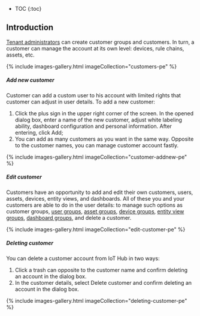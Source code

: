 * TOC
{:toc}

## Introduction

[Tenant administrators](/docs/{{docsPrefix}}user-guide/ui/tenants/) can create customer groups and customers. In turn, a customer can manage the account at its own level: devices, rule chains, assets, etc.

{% include images-gallery.html imageCollection="customers-pe" %}

##### Add new customer

Customer can add a custom user to his account with limited rights that customer can adjust in user details.
To add a new customer:
1. Click the plus sign in the upper right corner of the screen. In the opened dialog box, enter a name of the new customer, adjust white labeling ability,
   dashboard configuration and personal information. After entering, click Add;
2. You can add as many customers as you want in the same way. Opposite to the customer names, you can manage customer account fastly.

{% include images-gallery.html imageCollection="customer-addnew-pe" %}

##### Edit customer

Customers have an opportunity to add and edit their own customers, users, assets, devices, entity views, and dashboards.
All of these you and your customers are able to do in the user details:
to manage such options as customer groups, [user groups](/docs/{{docsPrefix}}user-guide/ui/users/), [asset groups](/docs/{{docsPrefix}}user-guide/ui/assets/),
[device groups](/docs/{{docsPrefix}}user-guide/ui/devices/), [entity view groups](/docs/{{docsPrefix}}user-guide/entity-views/),
[dashboard groups](/docs/user-guide/dashboards/), and delete a customer.

{% include images-gallery.html imageCollection="edit-customer-pe" %}

##### Deleting customer

You can delete a customer account from IoT Hub in two ways:
1. Click a trash can opposite to the customer name and confirm deleting an account in the dialog box.
2. In the customer details, select Delete customer and confirm deleting an account in the dialog box.

{% include images-gallery.html imageCollection="deleting-customer-pe" %}

